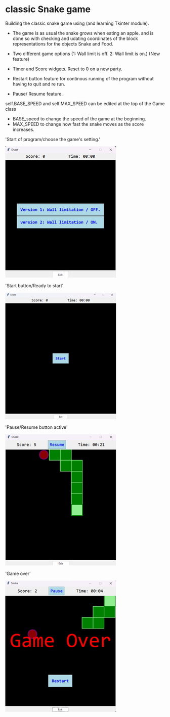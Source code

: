 # classic Snake game

Building the classic snake game using (and learning Tkinter module).

- The game is as usual the snake grows when eating an apple. and is done so  with checking and udating coordinates of the block representations for the objects Snake and Food.

- Two different game options (1: Wall limit is off. 2: Wall limit is on.) (New feature) 

- Timer and Score widgets. Reset to 0 on a new party.
- Restart button feature for continous running of the program without having to quit and re run.
- Pause/ Resume feature.

self.BASE_SPEED and self.MAX_SPEED can be edited at the top of the Game class 
-   BASE_speed to change the speed of the game at the beginning.
-   MAX_SPEED to change how fast the snake moves as the score increases.



'Start of program/choose the game's setting.'

<img src="./screenshots/1.png" alt="some sample photos" width=350>

'Start button/Ready to start'

<img src="./screenshots/2.png" alt="some sample photos" width=350>

'Pause/Resume button active'

<img src="./screenshots/3.png" alt="some sample photos" width=350>

'Game over'

<img src="./screenshots/4.png" alt="some sample photos" width=350>


